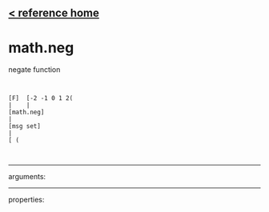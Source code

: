 [< reference home](ceammc_lib.html)
---

# math.neg


negate function

```


[F]  [-2 -1 0 1 2(
|    |
[math.neg]
|
[msg set]
|
[ (

            
```

---
arguments:


---
properties:


